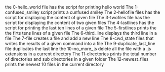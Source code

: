 the 0-hello_world file has the script for printing hello world
The 1-confused_smiley script prints a cunfused smiley
The 2-hellofile files has the script for displaying the content of given file
The 3-twofiles file has the script for displaying the content of two given files
The 4-lastlines has the script for printing the last ten lines of a given file
The 5-firstlines prints the the firts tens lines of a given file
The 6-third_line displays the third line in a file
The 7-file creates a file and add a new line
The 8-cwd_state files that writes the results of a given command into a file
The 9-duplicate_last_line file duplicates the last line
the 10-no_more_js delete all the file with a .js extensions in a current directory
The 11-directories prints the total number of directories and sub directories in a given folder
The 12-newest_files prints the newest 10 files in the current directory
